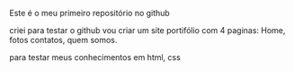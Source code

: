 Este é o meu primeiro repositório no github

criei para testar o github
vou criar um site portifólio com 4 paginas:
Home, fotos contatos, quem somos.

para testar meus conhecimentos em html, css
